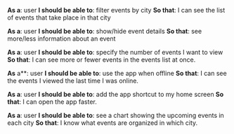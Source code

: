 
  
**As a**: user
**I should be able to**: filter events by city
**So that**: I can see the list of events that take place in that city

**As a**: user
**I should be able to**: show/hide event details
**So that**: see more/less information about an event


**As a**: user
**I should be able to**: specify the number of events I want to view
**So that**: I can see more or fewer events in the events list at once.


**As** a**: user
**I should be able to**: use the app when offline
**So that**: I can see the events I viewed the last time I was online.


**As a**: user
**I should be able to**: add the app shortcut to my home screen
**So that**: I can open the app faster.


**As a**: user
**I should be able to**: see a chart showing the upcoming events in each city
**So that**: I know what events are organized in which city.
